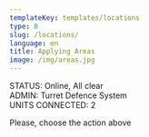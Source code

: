 ```yaml
---
templateKey: templates/locations
type: 0
slug: /locations/
language: en
title: Applying Areas
image: /img/areas.jpg
---
```

STATUS: Online, All clear </br>
ADMIN: Turret Defence System </br>
UNITS CONNECTED: 2 </br>

Please, choose the action above